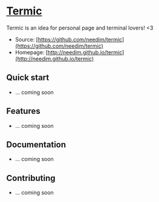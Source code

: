 # [Termic](http://github.com/needim/termic)

Termic is an idea for personal page and terminal lovers! <3

* Source: [https://github.com/needim/termic](https://github.com/needim/termic)
* Homepage: [http://needim.github.io/termic](http://needim.github.io/termic)

## Quick start

* ... coming soon


## Features

* ... coming soon


## Documentation

* ... coming soon


## Contributing

* ... coming soon
